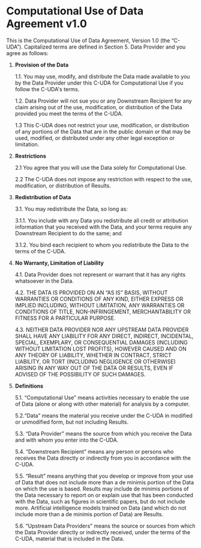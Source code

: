 # Computational Use of Data Agreement v1.0

This is the Computational Use of Data Agreement, Version 1.0 (the “C-UDA”). Capitalized terms are defined in Section 5. Data Provider and you agree as follows:

1. **Provision of the Data**

    1.1. You may use, modify, and distribute the Data made available to you by the Data Provider under this C-UDA for Computational Use if you follow the C-UDA's terms.

    1.2. Data Provider will not sue you or any Downstream Recipient for any claim arising out of the use, modification, or distribution of the Data provided you meet the terms of the C-UDA.

    1.3 This C-UDA does not restrict your use, modification, or distribution of any portions of the Data that are in the public domain or that may be used, modified, or distributed under any other legal exception or limitation.

2. **Restrictions**

    2.1  You agree that you will use the Data solely for Computational Use.

	  2.2 The C-UDA does not impose any restriction with respect to the use, modification, or distribution of Results.

3.	**Redistribution of Data**

    3.1. You may redistribute the Data, so long as:

      3.1.1. You include with any Data you redistribute all credit or attribution information that you received with the Data, and your terms require any Downstream Recipient to do the same; and

      3.1.2. You bind each recipient to whom you redistribute the Data to the terms of the C-UDA.

4.	**No Warranty, Limitation of Liability**

    4.1. Data Provider does not represent or warrant that it has any rights whatsoever in the Data.

    4.2. THE DATA IS PROVIDED ON AN “AS IS” BASIS, WITHOUT WARRANTIES OR CONDITIONS OF ANY KIND, EITHER EXPRESS OR IMPLIED INCLUDING, WITHOUT LIMITATION, ANY WARRANTIES OR CONDITIONS OF TITLE, NON-INFRINGEMENT, MERCHANTABILITY OR FITNESS FOR A PARTICULAR PURPOSE.

    4.3. NEITHER DATA PROVIDER NOR ANY UPSTREAM DATA PROVIDER SHALL HAVE ANY LIABILITY FOR ANY DIRECT, INDIRECT, INCIDENTAL, SPECIAL, EXEMPLARY, OR CONSEQUENTIAL DAMAGES (INCLUDING WITHOUT LIMITATION LOST PROFITS), HOWEVER CAUSED AND ON ANY THEORY OF LIABILITY, WHETHER IN CONTRACT, STRICT LIABILITY, OR TORT (INCLUDING NEGLIGENCE OR OTHERWISE) ARISING IN ANY WAY OUT OF THE DATA OR RESULTS, EVEN IF ADVISED OF THE POSSIBILITY OF SUCH DAMAGES.

5.	**Definitions**

    5.1. “Computational Use” means activities necessary to enable the use of Data (alone or along with other material) for analysis by a computer.

    5.2.“Data” means the material you receive under the C-UDA in modified or unmodified form, but not including Results.

    5.3. “Data Provider” means the source from which you receive the Data and with whom you enter into the C-UDA.

    5.4. “Downstream Recipient” means any person or persons who receives the Data directly or indirectly from you in accordance with the C-UDA.

    5.5. “Result” means anything that you develop or improve from your use of Data that does not include more than a de minimis portion of the Data on which the use is based. Results may include de minimis portions of the Data necessary to report on or explain use that has been conducted with the Data, such as figures in scientific papers, but do not include more. Artificial intelligence models trained on Data (and which do not include more than a de minimis portion of Data) are Results.

    5.6. “Upstream Data Providers” means the source or sources from which the Data Provider directly or indirectly received, under the terms of the C-UDA, material that is included in the Data.